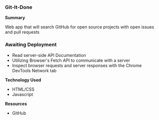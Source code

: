 ### Git-It-Done

**Summary**

Web app that will search GitHub for open source projects with open issues and pull requests

### Awaiting Deployment
- Read server-side API Documentation
- Utilizing Browser's Fetch API to communicate with a server
- Inspect browser requests and server responses with the Chrome DevTools Network tab

**Technology Used**
- HTML/CSS
- Javascript


**Resources**
- GitHub
